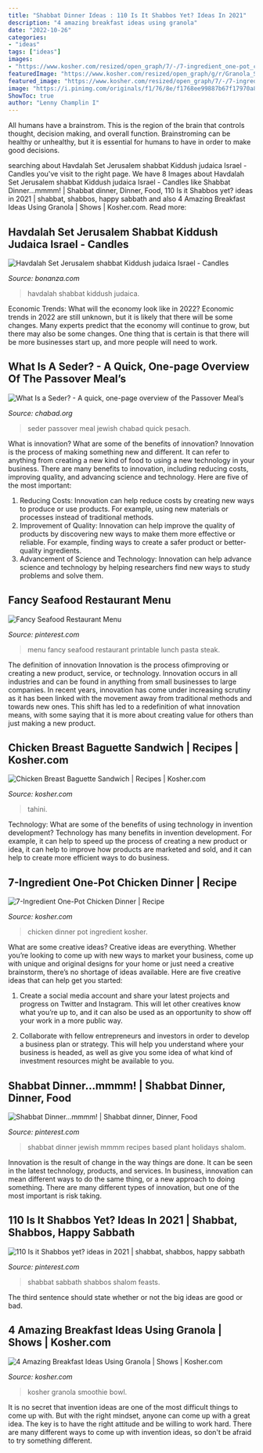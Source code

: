 ```yaml
---
title: "Shabbat Dinner Ideas : 110 Is It Shabbos Yet? Ideas In 2021"
description: "4 amazing breakfast ideas using granola"
date: "2022-10-26"
categories:
- "ideas"
tags: ["ideas"]
images:
- "https://www.kosher.com/resized/open_graph/7/-/7-ingredient_one-pot_chicken_shutterstock_161617706.jpg"
featuredImage: "https://www.kosher.com/resized/open_graph/g/r/Granola_Smoothie_Bowl1.png"
featured_image: "https://www.kosher.com/resized/open_graph/7/-/7-ingredient_one-pot_chicken_shutterstock_161617706.jpg"
image: "https://i.pinimg.com/originals/f1/76/8e/f1768ee99887b67f17970a8c23abc77e.jpg"
ShowToc: true
author: "Lenny Champlin I"
---
```



All humans have a brainstrom. This is the region of the brain that controls thought, decision making, and overall function. Brainstroming can be healthy or unhealthy, but it is essential for humans to have in order to make good decisions.

	

		
searching about Havdalah Set Jerusalem shabbat Kiddush judaica Israel - Candles you've visit to the right page. We have 8 Images about Havdalah Set Jerusalem shabbat Kiddush judaica Israel - Candles like Shabbat Dinner...mmmm! | Shabbat dinner, Dinner, Food, 110 Is it Shabbos yet? ideas in 2021 | shabbat, shabbos, happy sabbath and also 4 Amazing Breakfast Ideas Using Granola | Shows | Kosher.com. Read more:
		
    
## Havdalah Set Jerusalem Shabbat Kiddush Judaica Israel - Candles

<img loading=lazy src="https://images.bonanzastatic.com/afu/images/6999/bfd1/0ecc_9549178775/______1.jpg" onerror="this.onerror=null;this.src='https://tse1.mm.bing.net/th?id=OIP.CPrMyLBjxL_GJeWIn0Bu-AHaHa&amp;pid=15.1';" alt="Havdalah Set Jerusalem shabbat Kiddush judaica Israel - Candles">

_Source: bonanza.com_

>havdalah shabbat kiddush judaica. 

	

Economic Trends: What will the economy look like in 2022?
Economic trends in 2022 are still unknown, but it is likely that there will be some changes. Many experts predict that the economy will continue to grow, but there may also be some changes. One thing that is certain is that there will be more businesses start up, and more people will need to work.

    
## What Is A Seder? - A Quick, One-page Overview Of The Passover Meal’s

<img loading=lazy src="https://www.chabad.org/media/images/948/pGHl9480116.jpg" onerror="this.onerror=null;this.src='https://tse1.mm.bing.net/th?id=OIP.UBPf1GAgmH9oneaoWPx_mgHaD3&amp;pid=15.1';" alt="What Is a Seder? - A quick, one-page overview of the Passover Meal’s">

_Source: chabad.org_

>seder passover meal jewish chabad quick pesach. 

	

What is innovation? What are some of the benefits of innovation?
Innovation is the process of making something new and different. It can refer to anything from creating a new kind of food to using a new technology in your business. There are many benefits to innovation, including reducing costs, improving quality, and advancing science and technology. Here are five of the most important: 
1. Reducing Costs: Innovation can help reduce costs by creating new ways to produce or use products. For example, using new materials or processes instead of traditional methods.
2. Improvement of Quality: Innovation can help improve the quality of products by discovering new ways to make them more effective or reliable. For example, finding ways to create a safer product or better-quality ingredients.
3. Advancement of Science and Technology: Innovation can help advance science and technology by helping researchers find new ways to study problems and solve them.

    
## Fancy Seafood Restaurant Menu

<img loading=lazy src="https://i.pinimg.com/originals/f1/76/8e/f1768ee99887b67f17970a8c23abc77e.jpg" onerror="this.onerror=null;this.src='https://tse3.mm.bing.net/th?id=OIP.6AGhFkOGzVpW-JYhZFYAUwHaMM&amp;pid=15.1';" alt="Fancy Seafood Restaurant Menu">

_Source: pinterest.com_

>menu fancy seafood restaurant printable lunch pasta steak. 

	

The definition of innovation
Innovation is the process ofimproving or creating a new product, service, or technology. Innovation occurs in all industries and can be found in anything from small businesses to large companies. In recent years, innovation has come under increasing scrutiny as it has been linked with the movement away from traditional methods and towards new ones. This shift has led to a redefinition of what innovation means, with some saying that it is more about creating value for others than just making a new product.

    
## Chicken Breast Baguette Sandwich | Recipes | Kosher.com

<img loading=lazy src="https://www.kosher.com/resized/open_graph/c/h/ChickenBreast_Baguette_Sandwich_crop.jpg" onerror="this.onerror=null;this.src='https://tse1.mm.bing.net/th?id=OIP.jXig-Pm-ubRA00WjU2kBhAHaHa&amp;pid=15.1';" alt="Chicken Breast Baguette Sandwich | Recipes | Kosher.com">

_Source: kosher.com_

>tahini. 

	

Technology: What are some of the benefits of using technology in invention development?
Technology has many benefits in invention development. For example, it can help to speed up the process of creating a new product or idea, it can help to improve how products are marketed and sold, and it can help to create more efficient ways to do business.

    
## 7-Ingredient One-Pot Chicken Dinner | Recipe

<img loading=lazy src="https://www.kosher.com/resized/open_graph/7/-/7-ingredient_one-pot_chicken_shutterstock_161617706.jpg" onerror="this.onerror=null;this.src='https://tse1.mm.bing.net/th?id=OIP.F2jbPoj8hCIemtbFcXQjUwHaHa&amp;pid=15.1';" alt="7-Ingredient One-Pot Chicken Dinner | Recipe">

_Source: kosher.com_

>chicken dinner pot ingredient kosher. 

	

What are some creative ideas?
Creative ideas are everything. Whether you’re looking to come up with new ways to market your business, come up with unique and original designs for your home or just need a creative brainstorm, there’s no shortage of ideas available. Here are five creative ideas that can help get you started:
1. Create a social media account and share your latest projects and progress on Twitter and Instagram. This will let other creatives know what you’re up to, and it can also be used as an opportunity to show off your work in a more public way.

2. Collaborate with fellow entrepreneurs and investors in order to develop a business plan or strategy. This will help you understand where your business is headed, as well as give you some idea of what kind of investment resources might be available to you.


    
## Shabbat Dinner...mmmm! | Shabbat Dinner, Dinner, Food

<img loading=lazy src="https://i.pinimg.com/originals/75/5e/60/755e602dad266cd2d5ab8f6e9654f14c.jpg" onerror="this.onerror=null;this.src='https://tse2.mm.bing.net/th?id=OIP.xWEU-DA1GpWxDUIRAYvZ5gHaFj&amp;pid=15.1';" alt="Shabbat Dinner...mmmm! | Shabbat dinner, Dinner, Food">

_Source: pinterest.com_

>shabbat dinner jewish mmmm recipes based plant holidays shalom. 

	

Innovation is the result of change in the way things are done. It can be seen in the latest technology, products, and services. In business, innovation can mean different ways to do the same thing, or a new approach to doing something. There are many different types of innovation, but one of the most important is risk taking.

    
## 110 Is It Shabbos Yet? Ideas In 2021 | Shabbat, Shabbos, Happy Sabbath

<img loading=lazy src="https://i.pinimg.com/474x/72/ad/fe/72adfef0b05e39ab862900d1100ee1cc.jpg" onerror="this.onerror=null;this.src='https://tse1.mm.bing.net/th?id=OIP.voqCi-HwL8gEfF_Lt1gAPgAAAA&amp;pid=15.1';" alt="110 Is it Shabbos yet? ideas in 2021 | shabbat, shabbos, happy sabbath">

_Source: pinterest.com_

>shabbat sabbath shabbos shalom feasts. 

	

The third sentence should state whether or not the big ideas are good or bad.

    
## 4 Amazing Breakfast Ideas Using Granola | Shows | Kosher.com

<img loading=lazy src="https://www.kosher.com/resized/open_graph/g/r/Granola_Smoothie_Bowl1.png" onerror="this.onerror=null;this.src='https://tse1.mm.bing.net/th?id=OIP.YJEb_iltGQJfUL6FCvYejAHaHa&amp;pid=15.1';" alt="4 Amazing Breakfast Ideas Using Granola | Shows | Kosher.com">

_Source: kosher.com_

>kosher granola smoothie bowl. 

	

It is no secret that invention ideas are one of the most difficult things to come up with. But with the right mindset, anyone can come up with a great idea. The key is to have the right attitude and be willing to work hard. There are many different ways to come up with invention ideas, so don't be afraid to try something different.

